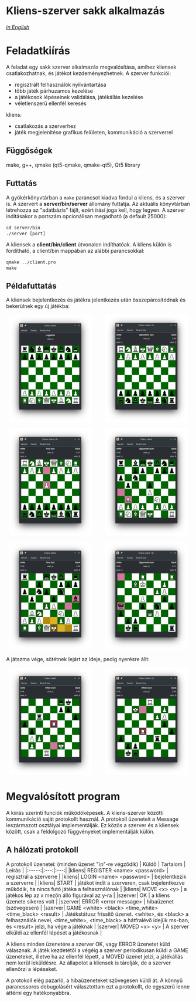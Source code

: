 # Kliens-szerver sakk alkalmazás 
[_in English_](./README_en.md)

# Feladatkiírás
A feladat egy sakk szerver alkalmazás megvalósítása, amihez kliensek csatlakozhatnak, és játékot kezdeményezhetnek.
A szerver funkciói:
- regisztrált felhasználók nyilvántartása
- több játék párhuzamos kezelése
- a játékosok lépéseinek validálása, játékállás kezelése
- véletlenszerű ellenfél keresés

kliens:
- csatlakozás a szerverhez
- játék megjelenítése grafikus felületen, kommunikáció a szerverrel


## Függőségek
make, g++, qmake (qt5-qmake, qmake-qt5), Qt5 library

## Futtatás
A gyökérkönyvtárban a `make` parancsot kiadva fordul a kliens, és a szerver is. A szervert a **server/bin/server** állomány futtatja. Az aktuális könyvtárban létrehozza az "adatbázis" fájlt, ezért írási joga kell, hogy legyen.
A szerver indításakor a portszám opcionálisan megadható (a default 25000):
```
cd server/bin
./server [port]
```

A kliensek a **client/bin/client** útvonalon indíthatóak.
A kliens külön is fordítható, a client/bin mappában az alábbi parancsokkal:
```
qmake ../client.pro
make
```

## Példafuttatás
A kliensek bejelentkezés és játékra jelentkezés után összepárosítódnak és bekerülnek egy új játékba:

<p align="center">
  <img alt="A kliens bejelentkés után." src="./assets/1_a_logged_in.png" width="45%">
&nbsp; &nbsp; &nbsp; &nbsp;
  <img alt="Játék indítása." src="./assets/2_b_start.png" width="45%">
</p>

<p align="center">
  <img alt="Az első lépés, világos kezd." src="./assets/3_b_first_move.png" width="45%">
&nbsp; &nbsp; &nbsp; &nbsp;
  <img alt="Első néhány lépés (Ruy-Lopez Morphy defence)" src="./assets/4_a_opening.png" width="45%">
</p>

<p align="center">
  <img alt="Világos lehetséges lépései a királlyal." src="./assets/5_a_moves.png" width="45%">
&nbsp; &nbsp; &nbsp; &nbsp;
  <img alt="" src="./assets/6_b_midgame.png" width="45%">
</p>

A játszma vége, sötétnek lejárt az ideje, pedig nyerésre állt:

<p align="center">
  <img alt="" src="./assets/7_a_timeout.png" width="45%">
&nbsp; &nbsp; &nbsp; &nbsp;
  <img alt="" src="./assets/8_b_timeout.png" width="45%">
</p>


# Megvalósított program
A kiírás szerinti funciók működőképesek. A kliens-szerver közötti kommunikáció saját protokollt használ. A protokoll üzeneteit a Message leszármazott osztályai implementálják. Ez közös a szerver és a kliensek között, csak a feldolgozó függvényeket implementálják külön.

## A hálózati protokoll
A protokoll üzenetei: (minden üzenet "\n"-re végződik)
| Küldő | Tartalom | Leírás |
|:-----:|:---:|:---:|
|kliens| REGISTER \<name\> \<password\> | regisztrál a szerverre |
|kliens| LOGIN \<name\> \<password\> | bejelentkezik a szerverre |
|kliens| START | játékot indít a szerveren, csak bejelentkezve működik, ha nincs futó játéka a felhasználónak |
|kliens| MOVE \<x\> \<y\> | a játékos lép az x mezőn álló figurával az y-ra |
|szerver| OK | a kliens üzenete sikeres volt |
|szerver| ERROR \<error message\> | hibaüzenet (szövegesen) |
|szerver| GAME \<white\> \<black\> \<time_white\> \<time_black\> \<result\> | Játékstátusz frissítő üzenet. \<white\>, és \<black\> a felhasználók nevei, \<time_white\>, \<time_black\> a hátfralévő idejük ms-ban, és \<result\> jelzi, ha vége a játéknak |
|szerver| MOVED \<x\> \<y\> | A szerver elküldi az ellenfél lépését a játékosnak |

A kliens minden üzenetére a szerver OK, vagy ERROR üzenetet küld válasznak. A játék kezdetétől a végéig a szerver periodikusan küldi a GAME üzeneteket, illetve ha az ellenfél lépett, a MOVED üzenet jelzi, a játékállás nem kerül leküldésre. Az állapotot a kliensek is tárolják, de a szerver ellenőrzi a lépéseket.

A protokoll elég pazarló, a hibaüzeneteket szövegesen küldi át. A könnyű parancssoros debugolásért választottam ezt a protokollt, de egyszerű lenne áttérni egy hatékonyabbra.

